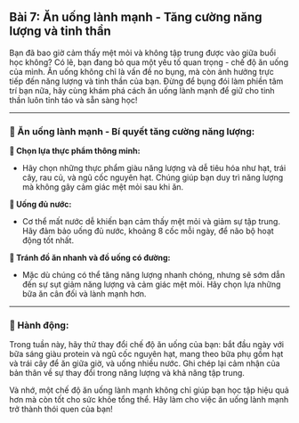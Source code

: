## Bài 7: Ăn uống lành mạnh - Tăng cường năng lượng và tinh thần

Bạn đã bao giờ cảm thấy mệt mỏi và không tập trung được vào giữa buổi học không? Có lẽ, bạn đang bỏ qua một yếu tố quan trọng - chế độ ăn uống của mình. Ăn uống không chỉ là vấn đề no bụng, mà còn ảnh hưởng trực tiếp đến năng lượng và tinh thần của bạn. Đừng để bụng đói làm phiền tâm trí bạn nữa, hãy cùng khám phá cách ăn uống lành mạnh để giữ cho tinh thần luôn tỉnh táo và sẵn sàng học!

---

### 📌 Ăn uống lành mạnh - Bí quyết tăng cường năng lượng:

**🔹 Chọn lựa thực phẩm thông minh:**
- Hãy chọn những thực phẩm giàu năng lượng và dễ tiêu hóa như hạt, trái cây, rau củ, và ngũ cốc nguyên hạt. Chúng giúp bạn duy trì năng lượng mà không gây cảm giác mệt mỏi sau khi ăn.

**🔹 Uống đủ nước:**
- Cơ thể mất nước dễ khiến bạn cảm thấy mệt mỏi và giảm sự tập trung. Hãy đảm bảo uống đủ nước, khoảng 8 cốc mỗi ngày, để não bộ hoạt động tốt nhất.

**🔹 Tránh đồ ăn nhanh và đồ uống có đường:**
- Mặc dù chúng có thể tăng năng lượng nhanh chóng, nhưng sẽ sớm dẫn đến sự sụt giảm năng lượng và cảm giác mệt mỏi. Hãy chọn lựa những bữa ăn cân đối và lành mạnh hơn.

---

### 🚀 Hành động:

Trong tuần này, hãy thử thay đổi chế độ ăn uống của bạn: bắt đầu ngày với bữa sáng giàu protein và ngũ cốc nguyên hạt, mang theo bữa phụ gồm hạt và trái cây để ăn giữa giờ, và uống nhiều nước. Ghi chép lại cảm nhận của bản thân về sự thay đổi trong năng lượng và khả năng tập trung.

Và nhớ, một chế độ ăn uống lành mạnh không chỉ giúp bạn học tập hiệu quả hơn mà còn tốt cho sức khỏe tổng thể. Hãy làm cho việc ăn uống lành mạnh trở thành thói quen của bạn!